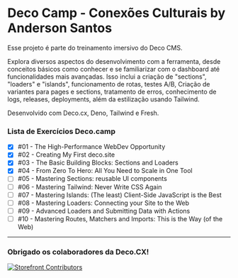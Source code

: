 # Deco Camp - Conexões Culturais by Anderson Santos
Esse projeto é parte do treinamento imersivo do Deco CMS.

Explora diversos aspectos do desenvolvimento com a ferramenta, desde conceitos básicos como conhecer e se familiarizar com o dashboard até funcionalidades mais avançadas. Isso inclui a criação de "sections", "loaders" e "islands", funcionamento de rotas, testes A/B, Criação de variantes para pages e sections, tratamento de erros, conhecimento de logs, releases, deployments, além da estilização usando Tailwind. 

Desenvolvido com Deco.cx, Deno, Tailwind e Fresh.

### Lista de Exercícios Deco.camp

- [x] #01 - The High-Performance WebDev Opportunity
- [x] #02 - Creating My First deco.site
- [x] #03 - The Basic Building Blocks: Sections and Loaders
- [x] #04 - From Zero To Hero: All You Need to Scale in One Tool
- [ ] #05 - Mastering Sections: reusable UI components
- [ ] #06 - Mastering Tailwind: Never Write CSS Again
- [ ] #07 - Mastering Islands: (The least) Client-Side JavaScript is the Best
- [ ] #08 - Mastering Loaders: Connecting your Site to the Web
- [ ] #09 - Advanced Loaders and Submitting Data with Actions
- [ ] #10 - Mastering Routes, Matchers and Imports: This is the Way (of the Web)

---

### Obrigado os colaboradores da Deco.CX!

<a href="https://github.com/deco-sites/fashion/graphs/contributors">
  <img src="https://contributors-img.web.app/image?repo=deco-sites/fashion" alt="Storefront Contributors" />
</a>
